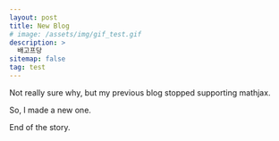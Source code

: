 ```yaml
---
layout: post
title: New Blog
# image: /assets/img/gif_test.gif
description: >
  배고프당
sitemap: false
tag: test
---
```

Not really sure why, but my previous blog stopped supporting mathjax.

So, I made a new one.

End of the story.